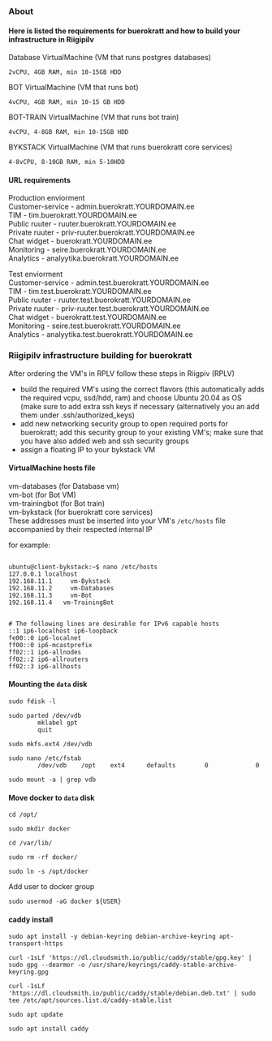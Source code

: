 ### About
#### Here is listed the requirements for buerokratt and how to build your infrastructure in Riigipilv

Database VirtualMachine (VM that runs postgres databases)
```
2vCPU, 4GB RAM, min 10-15GB HDD
```
BOT VirtualMachine (VM that runs bot)
```
4vCPU, 4GB RAM, min 10-15 GB HDD
```
BOT-TRAIN VirtualMachine (VM that runs bot train)
```
4vCPU, 4-8GB RAM, min 10-15GB HDD
```
BYKSTACK VirtualMachine (VM that runs buerokratt core services)
```
4-8vCPU, 8-10GB RAM, min 5-10HDD
```

#### URL requirements
Production enviorment  
Customer-service - admin.buerokratt.YOURDOMAIN.ee  
TIM - tim.buerokratt.YOURDOMAIN.ee  
Public ruuter - ruuter.buerokratt.YOURDOMAIN.ee   
Private ruuter - priv-ruuter.buerokratt.YOURDOMAIN.ee  
Chat widget - buerokratt.YOURDOMAIN.ee  
Monitoring - seire.buerokratt.YOURDOMAIN.ee  
Analytics - analyytika.buerokratt.YOURDOMAIN.ee  


Test enviorment  
Customer-service - admin.test.buerokratt.YOURDOMAIN.ee  
TIM - tim.test.buerokratt.YOURDOMAIN.ee  
Public ruuter - ruuter.test.buerokratt.YOURDOMAIN.ee  
Private ruuter - priv-ruuter.test.buerokratt.YOURDOMAIN.ee  
Chat widget - buerokratt.test.YOURDOMAIN.ee  
Monitoring - seire.test.buerokratt.YOURDOMAIN.ee  
Analytics - analyytika.test.buerokratt.YOURDOMAIN.ee 

### Riigipilv infrastructure building for buerokratt
After ordering the VM's in RPLV follow these steps in Riigpiv (RPLV)  
- build the required VM's using the correct flavors (this automatically adds the required vcpu, ssd/hdd, ram) and choose Ubuntu 20.04 as OS (make sure to add extra ssh keys if necessary (alternatively you an add them under .ssh/authorized_keys)
- add new networking security group to open required ports for buerokratt; add this security group to your existing VM's; make sure that you have also added web and ssh security groups
- assign a floating IP to your bykstack VM

#### VirtualMachine hosts file  
vm-databases (for Database vm)  
vm-bot (for Bot VM)  
vm-trainingbot (for Bot train)  
vm-bykstack (for buerokratt core services)  
These addresses must be inserted into your VM's `/etc/hosts` file accompanied by their respected internal IP  

for example:
 ```
 
ubuntu@client-bykstack:~$ nano /etc/hosts
127.0.0.1 localhost
192.168.11.1	 vm-Bykstack
192.168.11.2	 vm-Databases
192.168.11.3	 vm-Bot 
192.168.11.4   vm-TrainingBot


# The following lines are desirable for IPv6 capable hosts
::1 ip6-localhost ip6-loopback
fe00::0 ip6-localnet
ff00::0 ip6-mcastprefix
ff02::1 ip6-allnodes
ff02::2 ip6-allrouters
ff02::3 ip6-allhosts
```
 
#### Mounting the `data` disk  
```
sudo fdisk -l
```

```
sudo parted /dev/vdb
        mklabel gpt
        quit
```

```
sudo mkfs.ext4 /dev/vdb
```

```
sudo nano /etc/fstab
        /dev/vdb    /opt    ext4      defaults        0             0
```

```
sudo mount -a | grep vdb
```
#### Move docker to `data` disk

```
cd /opt/
```

```
sudo mkdir docker
```

```
cd /var/lib/
```

```
sudo rm -rf docker/
```

```
sudo ln -s /opt/docker
```

Add user to docker group
```
sudo usermod -aG docker ${USER}
```
#### caddy install
```
sudo apt install -y debian-keyring debian-archive-keyring apt-transport-https
```
```
curl -1sLf 'https://dl.cloudsmith.io/public/caddy/stable/gpg.key' | sudo gpg --dearmor -o /usr/share/keyrings/caddy-stable-archive-keyring.gpg
```
```
curl -1sLf 'https://dl.cloudsmith.io/public/caddy/stable/debian.deb.txt' | sudo tee /etc/apt/sources.list.d/caddy-stable.list
```
```
sudo apt update
```
```
sudo apt install caddy
```
